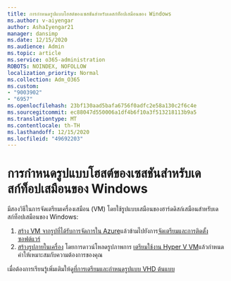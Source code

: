 ```yaml
---
title: การกำหนดรูปแบบโฮสต์ของเซสชันสำหรับเดสก์ท็อปเสมือนของ Windows
ms.author: v-aiyengar
author: AshaIyengar21
manager: dansimp
ms.date: 12/15/2020
ms.audience: Admin
ms.topic: article
ms.service: o365-administration
ROBOTS: NOINDEX, NOFOLLOW
localization_priority: Normal
ms.collection: Adm_O365
ms.custom:
- "9003902"
- "6957"
ms.openlocfilehash: 23bf130aad5bafa6756f0adfc2e58a130c2f6c4e
ms.sourcegitcommit: ec88047d550006a1df4b6f10a3f513218113b9a5
ms.translationtype: MT
ms.contentlocale: th-TH
ms.lasthandoff: 12/15/2020
ms.locfileid: "49692203"
---
```

# <a name="customize-a-session-host-image-for-windows-virtual-desktop"></a>การกำหนดรูปแบบโฮสต์ของเซสชันสำหรับเดสก์ท็อปเสมือนของ Windows

มีสองวิธีในการจัดเตรียมเครื่องเสมือน (VM) โดยใช้รูปแบบเสมือนของฮาร์ดดิสก์เสมือนสำหรับเดสก์ท็อปเสมือนของ Windows:

1. [สร้าง VM จากรูปที่ได้รับการจัดการใน Azure](https://go.microsoft.com/fwlink/?linkid=2127906)แล้วข้ามไปยังการ[จัดเตรียมและการติดตั้งซอฟต์แวร์](https://go.microsoft.com/fwlink/?linkid=2128064)
1. [สร้างรูปภายในเครื่อง](https://go.microsoft.com/fwlink/?linkid=2128065) โดยการดาวน์โหลดรูปภาพการ [เตรียมใช้งาน Hyper V VM](https://go.microsoft.com/fwlink/?linkid=2127907)แล้วกำหนดค่าให้เหมาะสมกับความต้องการของคุณ

เมื่อต้องการเรียนรู้เพิ่มเติมให้ดู[ที่การเตรียมและกำหนดรูปแบบ VHD ต้นแบบ](https://go.microsoft.com/fwlink/?linkid=2127838)
